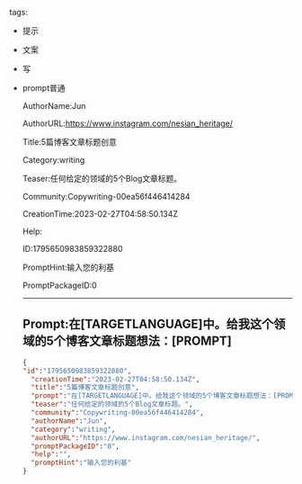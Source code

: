   tags: 
- 提示
- 文案
- 写
- prompt普通

  AuthorName:Jun

  AuthorURL:https://www.instagram.com/nesian_heritage/

  Title:5篇博客文章标题创意

  Category:writing

  Teaser:任何给定的领域的5个Blog文章标题。

  Community:Copywriting-00ea56f446414284

  CreationTime:2023-02-27T04:58:50.134Z

  Help:

  ID:1795650983859322880

  PromptHint:输入您的利基

  PromptPackageID:0

  ---

  ## Prompt:在[TARGETLANGUAGE]中。给我这个领域的5个博客文章标题想法：[PROMPT]

  ```json
  {
  "id":"1795650983859322880",
    "creationTime":"2023-02-27T04:58:50.134Z",
    "title":"5篇博客文章标题创意",
    "prompt":"在[TARGETLANGUAGE]中。给我这个领域的5个博客文章标题想法：[PROMPT]",
    "teaser":"任何给定的领域的5个Blog文章标题。",
    "community":"Copywriting-00ea56f446414284",
    "authorName":"Jun",
    "category":"writing",
    "authorURL":"https://www.instagram.com/nesian_heritage/",
    "promptPackageID":"0",
    "help":"",
    "promptHint":"输入您的利基"
  }
  ```
